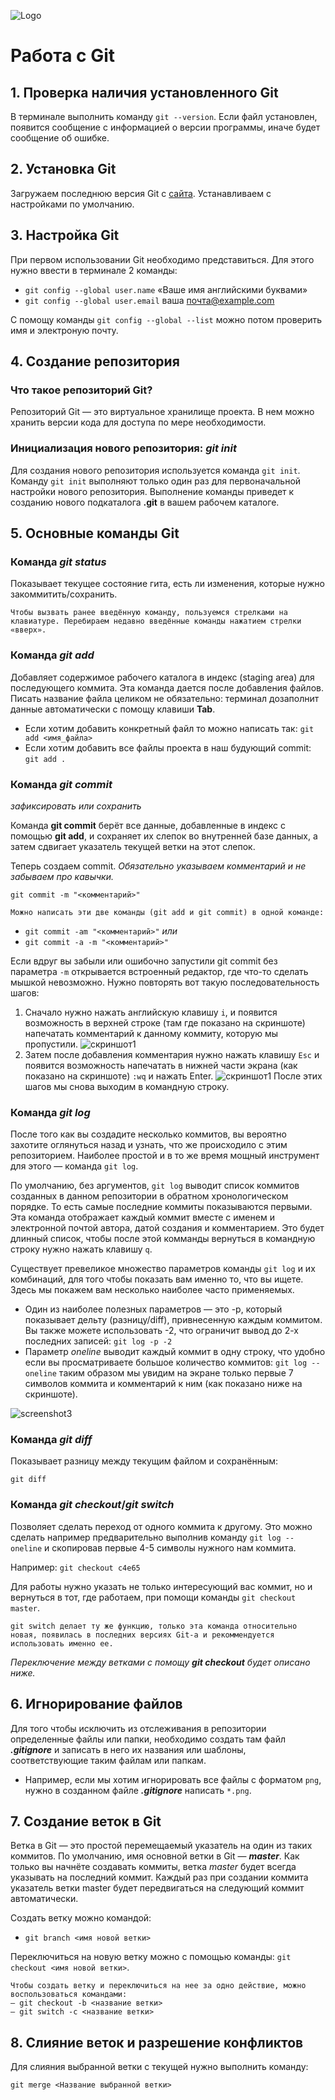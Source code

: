 ![Logo](Git-Logo-White.png)
# Работа с Git
## 1. Проверка наличия установленного Git
В терминале выполнить команду `git --version`. Если файл установлен, появится сообщение с информацией о версии программы, иначе будет сообщение об ошибке.
## 2. Установка Git
Загружаем последнюю версия Git с [сайта](https://git-scm.com/downloads). Устанавливаем с настройками по умолчанию.
## 3. Настройка Git
При первом использовании Git необходимо представиться. Для этого нужно ввести в терминале 2 команды: 

* `git config --global user.name` «Ваше имя английскими буквами»
* `git config --global user.email` ваша почта@example.com 

С помощу команды `git config --global --list` можно потом проверить имя и электроную почту.

## 4. Создание репозитория
 ### Что такое репозиторий Git?
 Репозиторий Git — это виртуальное хранилище проекта. В нем можно хранить версии кода для доступа по мере необходимости.
 ### Инициализация нового репозитория: *git init*
 Для создания нового репозитория используется команда `git init`. Команду `git init` выполняют только один раз для первоначальной настройки нового репозитория. Выполнение команды приведет к созданию нового подкаталога **.git** в вашем рабочем каталоге. 
 ## 5. Основные команды Git
 ### Команда *git status*
 Показывает текущее состояние гита, есть ли изменения, которые нужно закоммитить/сохранить.
 ```
 Чтобы вызвать ранее введённую команду, пользуемся стрелками на клавиатуре. Перебираем недавно введённые команды нажатием стрелки «вверх».
 ```
  ### Команда *git add*
  Добавляет содержимое рабочего каталога в индекс (staging area) для последующего коммита. Эта команда дается после добавления файлов. Писать название файла целиком не обязательно: терминал дозаполнит данные автоматически с помощу клавиши **Tab**.
  * Если хотим добавить конкретный файл то можно написать так: `git add <имя_файла>`
  * Если хотим добавить все файлы проекта в наш будующий commit: `git add .`

  ### Команда *git commit*
 *зафиксировать или сохранить*
 
 Команда **git commit** берёт все данные, добавленные в индекс с помощью **git add**, и сохраняет их слепок во внутренней базе данных, а затем сдвигает указатель текущей ветки на этот слепок.

 Теперь создаем commit. *Обязательно указываем комментарий и не забываем про кавычки.*

`git commit -m "<комментарий>"`

```
Можно написать эти две команды (git add и git commit) в одной команде:
```
* `git commit -аm "<комментарий>"`  *или*
* `git commit -а -m "<комментарий>"`

Если вдруг вы забыли или ошибочно запустили git commit без параметра `-m` открывается встроенный редактор, где что-то сделать мышкой невозможно. Нужно повторять вот такую последовательность шагов:

1. Сначало нужно нажать английскую клавишу `i`, и появится возможность в верхней строке (там где показано на скриншоте) напечатать комментарий к данному коммиту, которую мы пропустили. ![скриншот1](Screenshot1.png)
2. Затем после добавления комментария нужно нажать клавишу `Esc` и появится возможность напечатать в нижней части экрана (как показано на скриншоте) `:wq` и нажать Enter.
![скриншот1](Screenshot2.png)
После этих шагов мы снова выходим в командную строку.


### Команда *git log*
 После того как вы создадите несколько коммитов, вы вероятно захотите оглянуться назад и узнать, что же происходило с этим репозиторием. Наиболее простой и в то же время мощный инструмент для этого — команда `git log`.

 По умолчанию, без аргументов, `git log` выводит список коммитов созданных в данном репозитории в обратном хронологическом порядке. То есть самые последние коммиты показываются первыми. Эта команда отображает каждый коммит вместе с именем и электронной почтой автора, датой создания и комментарием. Это будет длинный список, чтобы после этой комманды вернуться в командную строку нужно нажать клавишу `q`.

 Существует превеликое множество параметров команды `git log` и их комбинаций, для того чтобы показать вам именно то, что вы ищете. Здесь мы покажем вам несколько наиболее часто применяемых.

 * Один из наиболее полезных параметров — это -p, который показывает дельту (разницу/diff), привнесенную каждым коммитом. Вы также можете использовать -2, что ограничит вывод до 2-х последних записей: `git log -p -2`
 * Параметр *oneline* выводит каждый коммит в одну строку, что удобно если вы просматриваете большое количество коммитов: `git log --oneline` таким образом мы увидим на экране только первые 7 символов коммита и комментарий к ним (как показано ниже на скриншоте).

 ![screenshot3](Screenshot3.png)

### Команда *git diff*
Показывает разницу между текущим файлом и сохранённым:

`git diff`

### Команда *git checkout*/*git switch*

Позволяет сделать переход от одного коммита к другому. Это можно сделать например предварительно выполнив команду `git log --oneline` и скопировав первые 4-5 символы нужного нам коммита. 

Например: `git checkout c4e65` 

Для работы нужно указать не только интересующий вас коммит, но и вернуться в тот, где работаем, при помощи команды `git checkout master`.

```
git switch делает ту же функцию, только эта команда относительно новая, появилась в последних версиях Git-а и рекоммендуется использовать именно ее.
```
*Переключение между ветками с помощу **git checkout** будет описано ниже.*

 ## 6. Игнорирование файлов
 Для того чтобы исключить из отслеживания в репозитории определенные файлы или папки, необходимо создать там файл ***.gitignore*** и записать в него их названия или шаблоны, соответствующие таким файлам или папкам.

 
 * Например, если мы хотим игнорировать все файлы с форматом `png`, нужно в созданном файле ***.gitignore*** написать `*.png`.

 ## 7. Создание веток в Git
Ветка в Git — это простой перемещаемый указатель на один из таких коммитов. 
По умолчанию, имя основной ветки в Git — ***master***. Как только вы начнёте создавать коммиты, ветка *master* будет всегда указывать на последний коммит. Каждый раз при создании коммита указатель ветки master будет передвигаться на следующий коммит автоматически.
 
 Создать ветку можно командой: 
 * `git branch <имя новой ветки>`

Переключиться на новую ветку можно с помощью команды: 
`git checkout <имя новой ветки>`. 
```
Чтобы создать ветку и переключиться на нее за одно действие, можно воспользоваться командами: 
— git checkout -b <название ветки>
— git switch -c <название ветки>
```
## 8. Слияние веток и разрешение конфликтов
Для слияния выбранной ветки с текущей нужно выполнить команду:
``` 
git merge <Название выбранной ветки>
```
